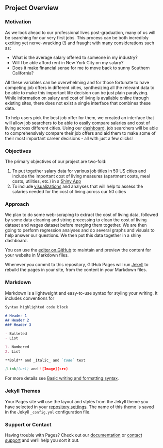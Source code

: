 ## Project Overview

### Motivation

As we look ahead to our professional lives post-graduation, many of us will be searching for our very first jobs. This process can be both incredibly exciting yet nerve-wracking (!) and fraught with many considerations such as:

- What is the average salary offered to someone in my industry?
- Will I be able afford rent in New York City on my salary?
- Does it make financial sense for me to move back to sunny Southern California?

All these variables can be overwhelming and for those fortunate to have competing job offers in different cities, synthesizing all the relevant data to be able to make this important life decision can be just plain paralyzing. While information on salary and cost of living is available online through existing sites, there does not exist a single interface that combines these data.

To help users pick the best job offer for them, we created an interface that will allow job searchers to be able to easily compare salaries and cost of living across different cities. Using our [dashboard](https://nonajiang.github.io/Checks-and-Cities/shiny.html), job searchers will be able to comprehensively compare their job offers and aid them to make some of their most important career decisions - all with just a few clicks!

### Objectives

The primary objectives of our project are two-fold:

1. To put together salary data for various job titles in 50 US cities and include the important cost of living measures (apartment costs, meal costs, utilities, etc.) in a [Shiny App](https://nonajiang.github.io/Checks-and-Cities/shiny.html)
2. To include [visualizations](https://nonajiang.github.io/Checks-and-Cities/pages/vis.html) and analyses that will help to assess the salaries needed for the cost of living across our 50 cities
 
### Approach
We plan to do some web-scraping to extract the cost of living data, followed by some data cleaning and string processing to clean the cost of living dataset and wages dataset before merging them together. We are then going to perform regression analyses and do several graphs and visuals to help answer our questions. 
We then put this data together in a shiny dashboard. 

You can use the [editor on GitHub](https://github.com/nonajiang/260-Project/edit/gh-pages/index.md) to maintain and preview the content for your website in Markdown files.

Whenever you commit to this repository, GitHub Pages will run [Jekyll](https://jekyllrb.com/) to rebuild the pages in your site, from the content in your Markdown files.

### Markdown

Markdown is a lightweight and easy-to-use syntax for styling your writing. It includes conventions for

```markdown
Syntax highlighted code block

# Header 1
## Header 2
### Header 3

- Bulleted
- List

1. Numbered
2. List

**Bold** and _Italic_ and `Code` text

[Link](url) and ![Image](src)
```

For more details see [Basic writing and formatting syntax](https://docs.github.com/en/github/writing-on-github/getting-started-with-writing-and-formatting-on-github/basic-writing-and-formatting-syntax).

### Jekyll Themes

Your Pages site will use the layout and styles from the Jekyll theme you have selected in your [repository settings](https://github.com/nonajiang/260-Project/settings/pages). The name of this theme is saved in the Jekyll `_config.yml` configuration file.

### Support or Contact

Having trouble with Pages? Check out our [documentation](https://docs.github.com/categories/github-pages-basics/) or [contact support](https://support.github.com/contact) and we’ll help you sort it out.
